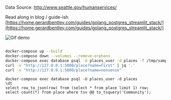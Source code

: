 Data Source: http://www.seattle.gov/humanservices/

Read along in blog / guide-ish [https://home.gerardbentley.com/guides/golang_postgres_streamlit_stack/](https://home.gerardbentley.com/guides/golang_postgres_streamlit_stack/)

![Gif demo](demo/seattle_food_lookup.gif)

```sh

docker-compose up --build
docker-compose down --volumes --remove-orphans
docker-compose exec database psql -U places_user -d places -f /tmp/sample_data/load_places_data.sql
curl -v "http://127.0.0.1:5000/place?name=First" | jq '.'
curl -v "http://127.0.0.1:5000/place?name=nonsense"
```

```psql
docker-compose exec database psql -U places_user -d places
\dt
select row_to_json(row) from (select * from place limit 1) row;
select count(*) from place where tsv @@ to_tsquery('Community');
```
